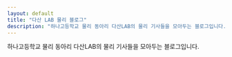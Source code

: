 ```yaml
---
layout: default
title: "다산 LAB 물리 블로그"
description: "하나고등학교 물리 동아리 다산LAB의 물리 기사들을 모아두는 블로그입니다."
---
```


하나고등학교 물리 동아리 다산LAB의 물리 기사들을 모아두는 블로그입니다.
